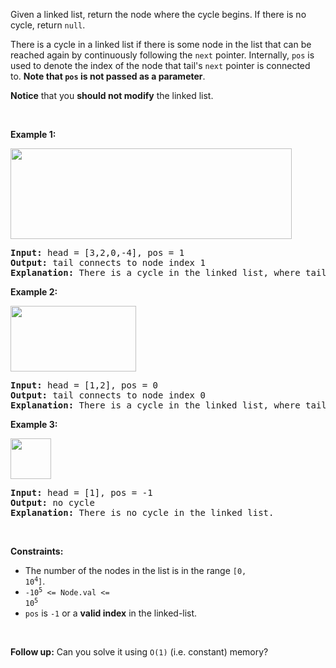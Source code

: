 Given a linked list, return the node where the cycle begins. If there is no cycle, return `` null ``.

There is a cycle in a linked list if there is some node in the list that can be reached again by continuously following the&nbsp;`` next ``&nbsp;pointer. Internally, `` pos ``&nbsp;is used to denote the index of the node that&nbsp;tail's&nbsp;`` next ``&nbsp;pointer is connected to.&nbsp;__Note that&nbsp;`` pos ``&nbsp;is not passed as a parameter__.

__Notice__ that you __should not modify__ the linked list.

&nbsp;

__Example 1:__

<img alt="" src="https://assets.leetcode.com/uploads/2018/12/07/circularlinkedlist.png" style="height: 145px; width: 450px;"/>

<pre>
<strong>Input:</strong> head = [3,2,0,-4], pos = 1
<strong>Output:</strong> tail connects to node index 1
<strong>Explanation:</strong> There is a cycle in the linked list, where tail connects to the second node.
</pre>

__Example 2:__

<img alt="" src="https://assets.leetcode.com/uploads/2018/12/07/circularlinkedlist_test2.png" style="height: 105px; width: 201px;"/>

<pre>
<strong>Input:</strong> head = [1,2], pos = 0
<strong>Output:</strong> tail connects to node index 0
<strong>Explanation:</strong> There is a cycle in the linked list, where tail connects to the first node.
</pre>

__Example 3:__

<img alt="" src="https://assets.leetcode.com/uploads/2018/12/07/circularlinkedlist_test3.png" style="height: 65px; width: 65px;"/>

<pre>
<strong>Input:</strong> head = [1], pos = -1
<strong>Output:</strong> no cycle
<strong>Explanation:</strong> There is no cycle in the linked list.
</pre>

&nbsp;

__Constraints:__

*   The number of the nodes in the list is in the range <code>[0, 10<sup>4</sup>]</code>.
*   <code>-10<sup>5</sup> &lt;= Node.val &lt;= 10<sup>5</sup></code>
*   `` pos `` is `` -1 `` or a __valid index__ in the linked-list.

&nbsp;

__Follow up:__ Can you solve it using `` O(1) `` (i.e. constant) memory?